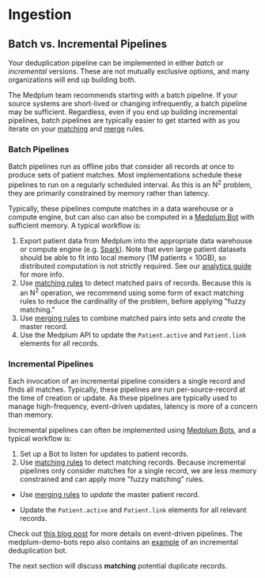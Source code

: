 # Ingestion

## Batch vs. Incremental Pipelines

Your deduplication pipeline can be implemented in either _batch_ or _incremental_ versions. These are not mutually exclusive options, and many organizations will end up building both.

The Medplum team recommends starting with a batch pipeline. If your source systems are short-lived or changing infrequently, a batch pipeline may be sufficient. Regardless, even if you end up building incremental pipelines, batch pipelines are typically easier to get started with as you iterate on your [matching](/docs/fhir-datastore/patient-deduplication/matching) and [merge](/docs/fhir-datastore/patient-deduplication/merging) rules.

### Batch Pipelines

Batch pipelines run as offline jobs that consider all records at once to produce sets of patient matches. Most implementations schedule these pipelines to run on a regularly scheduled interval. As this is an N<sup>2</sup> problem, they are primarily constrained by memory rather than latency.

Typically, these pipelines compute matches in a data warehouse or a compute engine, but can also can also be computed in a [Medplum Bot](/docs/bots) with sufficient memory. A typical workflow is:

1. Export patient data from Medplum into the appropriate data warehouse or compute engine (e.g. [Spark](https://spark.apache.org/)). Note that even large patient datasets should be able to fit into local memory (1M patients < 10GB), so distributed computation is not strictly required. See our [analytics guide](/docs/analytics) for more info.
2. Use [matching rules](/docs/fhir-datastore/patient-deduplication/matching) to detect matched pairs of records. Because this is an N<sup>2</sup> operation, we recommend using some form of exact matching rules to reduce the cardinality of the problem, before applying "fuzzy matching."
3. Use [merging rules](/docs/fhir-datastore/patient-deduplication/merging) to combine matched pairs into sets and _create_ the master record.
4. Use the Medplum API to update the `Patient.active` and `Patient.link` elements for all records.

### Incremental Pipelines

Each invocation of an incremental pipeline considers a single record and finds all matches. Typically, these pipelines are run per-source-record at the time of creation or update. As these pipelines are typically used to manage high-frequency, event-driven updates, latency is more of a concern than memory.

Incremental pipelines can often be implemented using [Medplum Bots](/docs/bots), and a typical workflow is:

1. Set up a Bot to listen for updates to patient records.
2. Use [matching rules](/docs/fhir-datastore/patient-deduplication/matching) to detect matching records. Because incremental pipelines only consider matches for a single record, we are less memory constrained and can apply more "fuzzy matching" rules.

- Use [merging rules](/docs/fhir-datastore/patient-deduplication/merging) to _update_ the master patient record.

- Update the `Patient.active` and `Patient.link` elements for all relevant records.

Check out [this blog post](/blog/patient-deduplication) for more details on event-driven pipelines. The medplum-demo-bots repo also contains an [example](https://github.com/medplum/medplum-demo-bots/blob/main/src/examples/patient-deduplication.ts) of an incremental deduplication bot.

The next section will discuss **matching** potential duplicate records.

